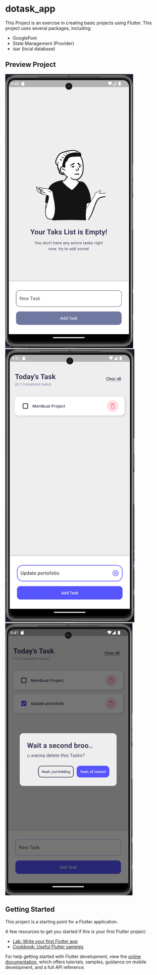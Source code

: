 # dotask_app

This Project is an exercise in creating basic projects using Flutter.
This project uses several packages, including:

- GoogleFont
- State Management (Provider)
- isar (local database)


## Preview Project
![image](/assets/images/preview1.png)
![image](/assets/images/preview2.png)
![image](/assets/images/preview3.png)

## Getting Started

This project is a starting point for a Flutter application.

A few resources to get you started if this is your first Flutter project:

- [Lab: Write your first Flutter app](https://docs.flutter.dev/get-started/codelab)
- [Cookbook: Useful Flutter samples](https://docs.flutter.dev/cookbook)

For help getting started with Flutter development, view the
[online documentation](https://docs.flutter.dev/), which offers tutorials,
samples, guidance on mobile development, and a full API reference.
